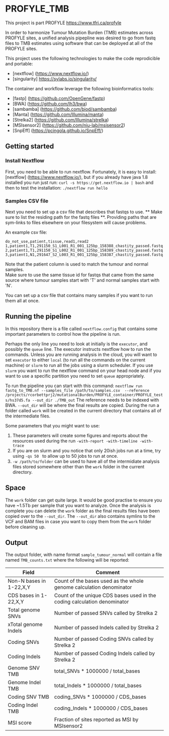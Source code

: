 # PROFYLE_TMB

This project is part PROFYLE 
https://www.tfri.ca/profyle

In order to harmonize Tumour Mutation Burden (TMB) estimates across PROFYLE sites, 
a unified analysis pipepline was desired to go from fastq files to TMB estimates using
software that can be deployed at all of the PROFYLE sites.

This project uses the following technologies to make the code reprodicible and portable:
+ [nextflow] (https://www.nextflow.io/)
+ [singularity] https://sylabs.io/singularity/

The container and workflow leverage the following bioinformatics tools:
+ [fastp] (https://github.com/OpenGene/fastp)
+ [BWA] (https://github.com/lh3/bwa)
+ [sambamba] (https://github.com/biod/sambamba)
+ [Manta] (https://github.com/Illumina/manta)
+ [Strelka2] (https://github.com/Illumina/strelka)
+ [MSIsensor2] (https://github.com/niu-lab/msisensor2)
+ [SnpEff] (https://pcingola.github.io/SnpEff/)


## Getting started

### Install Nextflow
First, you need to be able to run nextflow.  Fortunately, it is easy to install:
[nextflow] (https://www.nextflow.io/),  but if you already have java 1.8 installed
you run just run:
` curl -s https://get.nextflow.io | bash `
and then to test the installation:
`./nextflow run hello`

### Samples CSV file
Next you need to set up a csv file that describes that fastqs to use.
** Make sure to list the residing path for the fastq files **.  Providing paths
that are sym-links to files elsewhere on your filesystem will cause problems.

An example csv file:
```
do_not_use,patient,tissue,read1,read2
1,patient1,T1,291150_S1_L001_R1_001_125bp_158388_chastity_passed.fastq.gz,291150_S1_L001_R2_001_125bp_158388_chastity_passed.fastq.gz
2,patient1,T1,291150_S1_L002_R1_001_125bp_158389_chastity_passed.fastq.gz,291150_S1_L002_R2_001_125bp_158389_chastity_passed.fastq.gz
3,patient1,N1,291647_S2_L003_R1_001_125bp_158387_chastity_passed.fastq.gz,291647_S2_L003_R2_001_125bp_158387_chastity_passed.fastq.gz
```
Note that the patient column is used to match the tumour and normal samples.  
Make sure to use the same tissue id for fastqs that came from the same
source where tumour samples start with 'T' and normal samples start with 'N'.

You can set up a csv file that contains many samples if you want to run them
all at once.


## Running the pipeline
In this repository there is a file called `nextflow.config` that contains some 
important parameters to control how the pipeline is run.

Perhaps the only line you need to look at initially is the `executor`, and possibly the
`queue` line.   The executor instructs nextflow how to run the commands.   Unless you
are running analysis in the cloud, you will want to set `executor` to either `local` (to 
run all the commands on the current machine) or `slurm` to run all the jobs using a
slurm scheduler.   If you use `slurm` you want to run the nextflow command on your head node
and if you want to use a specific partition you need to set `queue` appropriately.

To run the pipeline you can start with this command:
`nextflow run fastq_to_TMB.nf --samples_file /path/to/samples.csv  --reference /projects/rcorbettprj2/mutationalBurden/PROFYLE_container/PROFYLE_tests/hs37d5.fa --out_dir ./TMB_out`
The reference needs to be indexed with BWA.
`--out_dir` will be where the final results are copied.   During the run a folder called `work`
will be created in the current directory that contains all of the intermediate files.

Some parameters that you might want to use:
1. These parameters will create some figures and reports about the resources used during the run
`-with-report -with-timeline -with-trace `
2. If you are on slurm and you notice that only 20ish jobs run at a time, try using `-qs 50 ` to allow 
up to 50 jobs to run at once.
3. `-w /path/to/folder` can be used to have all of the intermidiate analysis files stored somewhere
other than the `work` folder in the current directory.

## Space
The `work` folder can get quite large. It would be good practise to ensure you have ~1.5Tb per
sample that you want to analyze.  Once the analysis is complete you can delete the `work`
folder as the final results files have been copied over to the `--out_dir`.  The `--out_dir`
also contains symlins to the VCF and BAM files in case you want to copy them from the `work`
folder before cleaning up.

## Output
The output folder, with name format `sample_tumour_normal` will contain a file named `TMB_counts.txt` where the following will be reported:

Field | Comment
----- | -------
 Non-N bases in 1-22,X,Y |   Count of the bases used as the whole genome calculation denominator
 CDS bases in 1-22,X,Y |      Count of the unique CDS bases used in the coding calculation denominator
 Total genome SNVs |          Number of passed SNVs called by Strelka 2
 xTotal genome Indels |        Number of passed Indels called by Strelka 2
 Coding SNVs |                 Number of passed Coding SNVs called by Strelka 2
 Coding Indels |               Number of passed Coding Indels called by Strelka 2
 Genome SNV TMB |              total_SNVs * 1000000 / total_bases
 Genome Indel TMB |            total_Indels * 1000000 / total_bases
 Coding SNV TMB |              coding_SNVs * 1000000 / CDS_bases
 Coding Indel TMB |           coding_Indels * 1000000 / CDS_bases
 MSI score |                   Fraction of sites reported as MSI by MSIsensor2